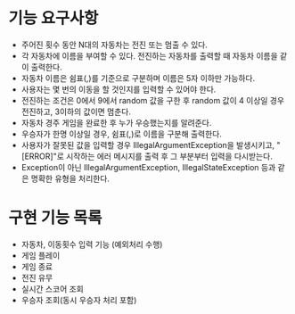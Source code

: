 # 기능 요구사항

- 주어진 횟수 동안 N대의 자동차는 전진 또는 멈출 수 있다.
- 각 자동차에 이름을 부여할 수 있다. 전진하는 자동차를 출력할 때 자동차 이름을 같이 출력한다.
- 자동차 이름은 쉼표(,)를 기준으로 구분하며 이름은 5자 이하만 가능하다.
- 사용자는 몇 번의 이동을 할 것인지를 입력할 수 있어야 한다.
- 전진하는 조건은 0에서 9에서 random 값을 구한 후 random 값이 4 이상일 경우 전진하고, 3이하의 값이면 멈춘다. 
- 자동차 경주 게임을 완료한 후 누가 우승했는지를 알려준다.
- 우승자가 한명 이상일 경우, 쉼표(,)로 이름을 구분해 출력한다.
- 사용자가 잘못된 값을 입력할 경우 IllegalArgumentException을 발생시키고, "[ERROR]"로 시작하는 에러 메시지를 출력 후 그 부분부터 입력을 다시받는다.
- Exception이 아닌 IllegalArgumentException, IllegalStateException 등과 같은 명확한 유형을 처리한다.

# 구현 기능 목록

- 자동차, 이동횟수 입력 기능 (예외처리 수행)
- 게임 플레이 
- 게임 종료 
- 전진 유무 
- 실시간 스코어 조회
- 우승자 조회(동시 우승자 처리 포함)